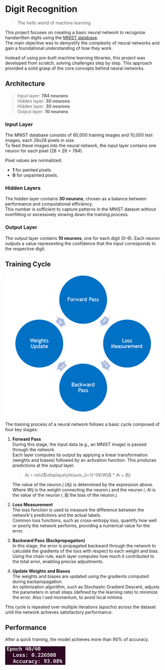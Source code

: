 # Digit Recognition

> The *hello world* of machine learning

This project focuses on creating a basic neural network to recognize handwritten digits using the [MNIST database](http://yann.lecun.com/exdb/mnist/).  
The main objective was to demystify the complexity of neural networks and gain a foundational understanding of how they work.  

Instead of using pre-built machine learning libraries, this project was developed from scratch, solving challenges step by step. This approach provided a solid grasp of the core concepts behind neural networks.

## Architecture

> Input layer: **784 neurons**  
> Hidden layer: **30 neurons**  
> Hidden layer: **30 neurons**  
> Output layer: **10 neurons**


### Input Layer
The MNIST database consists of 60,000 training images and 10,000 test images, each 28x28 pixels in size.  
To feed these images into the neural network, the input layer contains one neuron for each pixel (28 × 28 = 784).  

Pixel values are normalized:  
- **1** for painted pixels.  
- **0** for unpainted pixels.  

### Hidden Layers
The hidden layer contains **30 neurons**, chosen as a balance between performance and computational efficiency.  
This number is sufficient to capture patterns in the MNIST dataset without overfitting or excessively slowing down the training process.

### Output Layer
The output layer contains **10 neurons**, one for each digit (0–9). Each neuron outputs a value representing the confidence that the input corresponds to the respective digit.

## Training Cycle

<img src="img/ann_lifecycle.png">

The training process of a neural network follows a basic cycle composed of four key stages:

1. **Forward Pass**  
    During this stage, the input data (e.g., an MNIST image) is passed through the network.  
    Each layer computes its output by applying a linear transformation (weights and biases) followed by an activation function. This produces predictions at the output layer.  
    > $Aj$ = $relu$($\displaystyle\sum_{i=1}^{N}Wij$ * $Ai$ + $Bj$)
    
    The value of the  neuron $j$ ($Aj$) is determined by the expression above. Where $Wij$ is the weight connecting the neuron $j$ and the neuron $i$, $Ai$ is the value of the neuron $i$, $Bj$ the bias of the neuron $j$.

2. **Loss Measurement**  
   The loss function is used to measure the difference between the network's predictions and the actual labels.  
   Common loss functions, such as cross-entropy loss, quantify how well or poorly the network performs, providing a numerical value for the error.

3. **Backward Pass (Backpropagation)**  
   In this stage, the error is propagated backward through the network to calculate the gradients of the loss with respect to each weight and bias.  
   Using the chain rule, each layer computes how much it contributed to the total error, enabling precise adjustments.

4. **Update Weights and Biases**  
   The weights and biases are updated using the gradients computed during backpropagation.  
   An optimization algorithm, such as Stochastic Gradient Descent, adjusts the parameters in small steps (defined by the learning rate) to minimize the error. Also I sed momentum, to avoid local minima.

This cycle is repeated over multiple iterations (*epochs*) across the dataset until the network achieves satisfactory performance.

## Performance

After a quick training, the model achieves more than 90% of accuracy. 

<img src="img/imageTrain.png">
